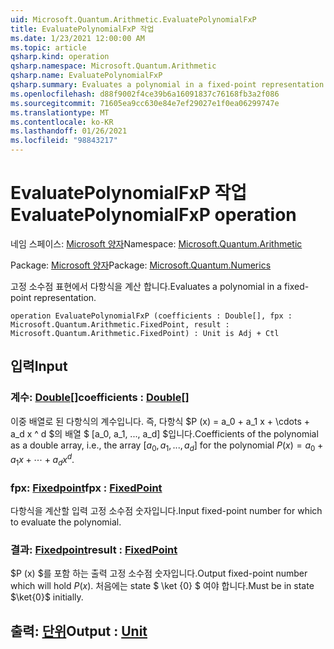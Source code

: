 ```yaml
---
uid: Microsoft.Quantum.Arithmetic.EvaluatePolynomialFxP
title: EvaluatePolynomialFxP 작업
ms.date: 1/23/2021 12:00:00 AM
ms.topic: article
qsharp.kind: operation
qsharp.namespace: Microsoft.Quantum.Arithmetic
qsharp.name: EvaluatePolynomialFxP
qsharp.summary: Evaluates a polynomial in a fixed-point representation.
ms.openlocfilehash: d88f9002f4ce39b6a16091837c76168fb3a2f086
ms.sourcegitcommit: 71605ea9cc630e84e7ef29027e1f0ea06299747e
ms.translationtype: MT
ms.contentlocale: ko-KR
ms.lasthandoff: 01/26/2021
ms.locfileid: "98843217"
---
```

# <a name="evaluatepolynomialfxp-operation"></a><span data-ttu-id="0d608-102">EvaluatePolynomialFxP 작업</span><span class="sxs-lookup"><span data-stu-id="0d608-102">EvaluatePolynomialFxP operation</span></span>

<span data-ttu-id="0d608-103">네임 스페이스: [Microsoft 양자](xref:Microsoft.Quantum.Arithmetic)</span><span class="sxs-lookup"><span data-stu-id="0d608-103">Namespace: [Microsoft.Quantum.Arithmetic](xref:Microsoft.Quantum.Arithmetic)</span></span>

<span data-ttu-id="0d608-104">Package: [Microsoft 양자](https://nuget.org/packages/Microsoft.Quantum.Numerics)</span><span class="sxs-lookup"><span data-stu-id="0d608-104">Package: [Microsoft.Quantum.Numerics](https://nuget.org/packages/Microsoft.Quantum.Numerics)</span></span>


<span data-ttu-id="0d608-105">고정 소수점 표현에서 다항식을 계산 합니다.</span><span class="sxs-lookup"><span data-stu-id="0d608-105">Evaluates a polynomial in a fixed-point representation.</span></span>

```qsharp
operation EvaluatePolynomialFxP (coefficients : Double[], fpx : Microsoft.Quantum.Arithmetic.FixedPoint, result : Microsoft.Quantum.Arithmetic.FixedPoint) : Unit is Adj + Ctl
```


## <a name="input"></a><span data-ttu-id="0d608-106">입력</span><span class="sxs-lookup"><span data-stu-id="0d608-106">Input</span></span>

### <a name="coefficients--double"></a><span data-ttu-id="0d608-107">계수: [Double](xref:microsoft.quantum.lang-ref.double)[]</span><span class="sxs-lookup"><span data-stu-id="0d608-107">coefficients : [Double](xref:microsoft.quantum.lang-ref.double)[]</span></span>

<span data-ttu-id="0d608-108">이중 배열로 된 다항식의 계수입니다. 즉, 다항식 $P (x) = a_0 + a_1 x + \cdots + a_d x ^ d $의 배열 $ [a_0, a_1, ..., a_d] $입니다.</span><span class="sxs-lookup"><span data-stu-id="0d608-108">Coefficients of the polynomial as a double array, i.e., the array $[a_0, a_1, ..., a_d]$ for the polynomial $P(x) = a_0 + a_1 x + \cdots + a_d x^d$.</span></span>


### <a name="fpx--fixedpoint"></a><span data-ttu-id="0d608-109">fpx: [Fixedpoint](xref:Microsoft.Quantum.Arithmetic.FixedPoint)</span><span class="sxs-lookup"><span data-stu-id="0d608-109">fpx : [FixedPoint](xref:Microsoft.Quantum.Arithmetic.FixedPoint)</span></span>

<span data-ttu-id="0d608-110">다항식을 계산할 입력 고정 소수점 숫자입니다.</span><span class="sxs-lookup"><span data-stu-id="0d608-110">Input fixed-point number for which to evaluate the polynomial.</span></span>


### <a name="result--fixedpoint"></a><span data-ttu-id="0d608-111">결과: [Fixedpoint](xref:Microsoft.Quantum.Arithmetic.FixedPoint)</span><span class="sxs-lookup"><span data-stu-id="0d608-111">result : [FixedPoint](xref:Microsoft.Quantum.Arithmetic.FixedPoint)</span></span>

<span data-ttu-id="0d608-112">$P (x) $를 포함 하는 출력 고정 소수점 숫자입니다.</span><span class="sxs-lookup"><span data-stu-id="0d608-112">Output fixed-point number which will hold $P(x)$.</span></span> <span data-ttu-id="0d608-113">처음에는 state $ \ket {0} $ 여야 합니다.</span><span class="sxs-lookup"><span data-stu-id="0d608-113">Must be in state $\ket{0}$ initially.</span></span>



## <a name="output--unit"></a><span data-ttu-id="0d608-114">출력: [단위](xref:microsoft.quantum.lang-ref.unit)</span><span class="sxs-lookup"><span data-stu-id="0d608-114">Output : [Unit](xref:microsoft.quantum.lang-ref.unit)</span></span>

